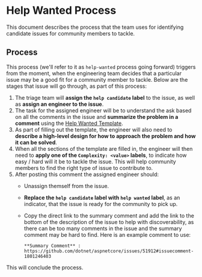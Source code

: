 # Help Wanted Process

This document describes the process that the team uses for identifying candidate issues for community members to tackle.

## Process

This process (we'll refer to it as `help-wanted` process going forward) triggers from the moment, when the engineering team decides that a particular issue may be a good fit for a community member to tackle. Below are the stages that issue will go through, as part of this process:
1. The triage team will **assign the `help candidate` label** to the issue, as well as **assign an engineer to the issue**.
2. The task for the assigned engineer will be to understand the ask based on all the comments in the issue and **summarize the problem in a comment** using the [Help Wanted Template](/docs/HelpWantedIssueSummaryCommentTemplate.md).
3. As part of filling out the template, the engineer will also need to **describe a high-level design for how to approach the problem and how it can be solved**.
4. When all the sections of the template are filled in, the engineer will then need to **apply one of the `Complexity: <value>` labels**, to indicate how easy / hard will it be to tackle the issue.
 This will help community members to find the right type of issue to contribute to.
5. After posting this comment the assigned engineer should:
   - Unassign themself from the issue.
   - **Replace the `help candidate` label with `help wanted` label**, as an indicator, that the issue is ready for the community to pick up.
   - Copy the direct link to the summary comment and add the link to the bottom of the description of the issue to help with discoverability, as there can be too many comments in the issue and the summary comment may be hard to find.
        Here is an example comment to use:

        ```text
        **Summary Comment** : https://github.com/dotnet/aspnetcore/issues/51912#issuecomment-1801246403
        ```

This will conclude the process.
